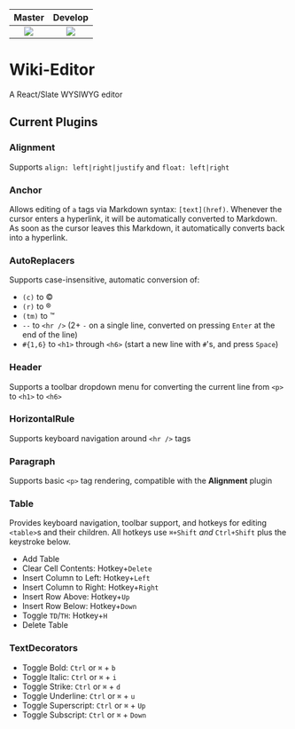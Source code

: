 | **Master** | **Develop** |
|   :---:    |    :---:    |
| <img src="https://circleci.com/gh/TroyAlford/wiki-editor/tree/master.svg?style=shield&circle-token=5bc81f2dd54fb564946ce1520076f242c0c1529e" /> | <img class="float-left" src="https://circleci.com/gh/TroyAlford/wiki-editor/tree/develop.svg?style=shield&circle-token=5bc81f2dd54fb564946ce1520076f242c0c1529e" /> |

# Wiki-Editor
A React/Slate WYSIWYG editor

## Current Plugins

### Alignment
Supports `align: left|right|justify` and `float: left|right`

### Anchor
Allows editing of `a` tags via Markdown syntax: `[text](href)`. Whenever the cursor enters a hyperlink, it will be automatically converted to Markdown. As soon as the cursor leaves this Markdown, it automatically converts back into a hyperlink.

### AutoReplacers
Supports case-insensitive, automatic conversion of:
* `(c)` to ©
* `(r)` to ®
* `(tm)` to ™
* `--` to `<hr />` (2+ `-` on a single line, converted on pressing `Enter` at the end of the line)
* `#{1,6}` to `<h1>` through `<h6>` (start a new line with `#`'s, and press `Space`)

### Header
Supports a toolbar dropdown menu for converting the current line from `<p>` to `<h1>` to `<h6>`

### HorizontalRule
Supports keyboard navigation around `<hr />` tags

### Paragraph
Supports basic `<p>` tag rendering, compatible with the **Alignment** plugin

### Table
Provides keyboard navigation, toolbar support, and hotkeys for editing `<table>`s and their children. All hotkeys use `⌘+Shift` _and_ `Ctrl+Shift` plus the keystroke below.
* Add Table
* Clear Cell Contents: Hotkey+`Delete`
* Insert Column to Left: Hotkey+`Left`
* Insert Column to Right: Hotkey+`Right`
* Insert Row Above: Hotkey+`Up`
* Insert Row Below: Hotkey+`Down`
* Toggle `TD`/`TH`: Hotkey+`H`
* Delete Table

### TextDecorators
* Toggle Bold: `Ctrl` or `⌘` + `b`
* Toggle Italic: `Ctrl` or `⌘` + `i`
* Toggle Strike: `Ctrl` or `⌘` + `d`
* Toggle Underline: `Ctrl` or `⌘` + `u`
* Toggle Superscript: `Ctrl` or `⌘` + `Up`
* Toggle Subscript: `Ctrl` or `⌘` + `Down`
